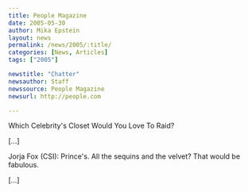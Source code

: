 ```yaml
---
title: People Magazine
date: 2005-05-30
author: Mika Epstein
layout: news
permalink: /news/2005/:title/
categories: [News, Articles]
tags: ["2005"]

newstitle: "Chatter"
newsauthor: Staff  
newssource: People Magazine  
newsurl: http://people.com  

---
```

Which Celebrity's Closet Would You Love To Raid? 

[...]

Jorja Fox (CSI): Prince's. All the sequins and the velvet? That would be fabulous.

[...]

